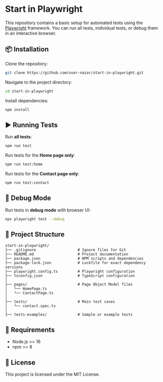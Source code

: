 # Start in Playwright

This repository contains a basic setup for automated tests using the [Playwright](https://playwright.dev/) framework. You can run all tests, individual tests, or debug them in an interactive browser.

## 📦 Installation

Clone the repository:

```bash
git clone https://github.com/user-nazar/start-in-playwright.git
```

Navigate to the project directory:

```bash
cd start-in-playwright
```

Install dependencies:

```bash
npm install
```

## ▶️ Running Tests

Run **all tests**:

```bash
npm run test
```

Run tests for the **Home page only**:

```bash
npm run test:home
```

Run tests for the **Contact page only**:

```bash
npm run test:contact
```

## 🐞 Debug Mode

Run tests in **debug mode** with browser UI:

```bash
npx playwright test --debug
```

## 📁 Project Structure

```plaintext
start-in-playwright/
├── .gitignore                   # Ignore files for Git
├── README.md                    # Project documentation
├── package.json                 # NPM scripts and dependencies
├── package-lock.json            # Lockfile for exact dependency versions
├── playwright.config.ts         # Playwright configuration
├── tsconfig.json                # TypeScript configuration
│
├── pages/                       # Page Object Model files
│   └── HomePage.ts
│   └── ContactPage.ts
│
├── tests/                       # Main test cases
│   └── contact.spec.ts
│
├── tests-examples/              # Sample or example tests
```

## 📌 Requirements

- Node.js >= 16
- npm >= 8

## 📃 License

This project is licensed under the MIT License.
